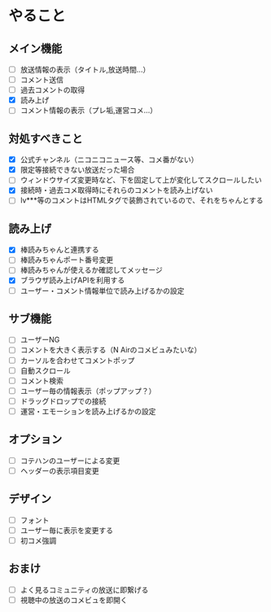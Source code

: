 # やること

## メイン機能
* [ ] 放送情報の表示（タイトル,放送時間...）
* [ ] コメント送信
* [ ] 過去コメントの取得
* [x] 読み上げ
* [ ] コメント情報の表示（プレ垢,運営コメ...）

## 対処すべきこと
* [x] 公式チャンネル（ニコニコニュース等、コメ番がない）
* [x] 限定等接続できない放送だった場合
* [ ] ウィンドウサイズ変更時など、下を固定して上が変化してスクロールしたい
* [x] 接続時・過去コメ取得時にそれらのコメントを読み上げない
* [ ] lv***等のコメントはHTMLタグで装飾されているので、それをちゃんとする

## 読み上げ
* [x] 棒読みちゃんと連携する
* [ ] 棒読みちゃんポート番号変更
* [ ] 棒読みちゃんが使えるか確認してメッセージ
* [x] ブラウザ読み上げAPIを利用する
* [ ] ユーザー・コメント情報単位で読み上げるかの設定

## サブ機能
* [ ] ユーザーNG
* [ ] コメントを大きく表示する（N Airのコメビュみたいな）
* [ ] カーソルを合わせてコメントポップ
* [ ] 自動スクロール
* [ ] コメント検索
* [ ] ユーザー毎の情報表示（ポップアップ？）
* [ ] ドラッグドロップでの接続
* [ ] 運営・エモーションを読み上げるかの設定

## オプション
* [ ] コテハンのユーザーによる変更
* [ ] ヘッダーの表示項目変更

## デザイン
* [ ] フォント
* [ ] ユーザー毎に表示を変更する
* [ ] 初コメ強調

## おまけ
* [ ] よく見るコミュニティの放送に即繋げる
* [ ] 視聴中の放送のコメビュを即開く
